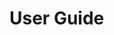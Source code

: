 # User Guide

<div id=body></div>

<script src="https://ajax.googleapis.com/ajax/libs/jquery/3.5.1/jquery.min.js"></script>

<style>
/* Snippet taken from https://www.w3schools.com/howto/howto_js_collapsible.asp */
  .collapsible 
  {
    background-color: #DCDCDC;
    color: black;
    cursor: pointer;
    padding: 18px;
    width: 100%;
    border: none;
    text-align: left;
    outline: none;
    font-size: 15px;
  }

  .active, .collapsible:hover 
  {
    background-color: #73C2FB;
  }

  .content 
  {
    padding: 0 18px;
    overflow: hidden;
    background-color: #f1f1f1;
    max-height: 0;
    transition: max-height 0.2s ease-out;
  }

  .br
  {
  	margin-top: 4px;
  }
</style>

<script>

  jQuery.get('src/ca/mcgill/cs/jetuml/JetUML.properties', data => 
    {
      var numTips = 0;
      var lines = data.split("\n");
      for(var i = 0; i<lines.length; i++)
      {
      	var line = lines[i];
      	if (line.includes("tips.quantity="))
      	{
      		numTips = line.split("tips.quantity=")[1];
      		break;
      	}
      }

      for(var j = 1; j <= numTips; j++)
      {
        var tipFileName = "tip-" + j + ".json";
        var tipPath = "tipdata/tips/" + tipFileName;

        $.ajax(
          { 
            url: tipPath, 
            dataType: 'json', 
            data: data, 
            async: false, 
            success: parseTip
          } 
        );
      }
    }
  );

  function parseTip(data)
  {
  	var tipContent = $('<div/>', 
      {
        class: "content",
      }
    );

    var collapsibleTip = $('<button/>', 
      {
        text: data["title"],
        class: 'collapsible',
      }
    );  
    $("#body").append(collapsibleTip);
    $("#body").append(tipContent);

    collapsibleTip.on("click", function() //function snippet taken from 
      { //https://www.w3schools.com/howto/howto_js_collapsible.asp
        this.classList.toggle("active");
        var content = this.nextElementSibling;
        if (content.style.maxHeight) 
        {
          content.style.maxHeight = null;
        } 
        else 
        {
          content.style.maxHeight = content.scrollHeight + "px";
        }
      }
    );

    // looping over the tip contents and adding the tip elements to tipContent
    var content = data["content"];
    for (var k = 0; k<content.length; k++)
    {
      var tipElement = content[k];
      for(var type in tipElement)
      {
        if(type == "text")
        {
          var tipText = $('<p/>', 
	        {
              text: tipElement["text"],
            }
          );
          tipContent.append(tipText);
        }
        else if (type == "image")
        {
          var tipImage = $('<img/>', 
  	        {
              src: "tipdata/tip_images/" + tipElement["image"],
            }
          );
          tipContent.append(tipImage);
        }
      }
    }
    $("#body").append($('<br/>',
      {
        class: 'br',
      }
    ));
  }

</script>
